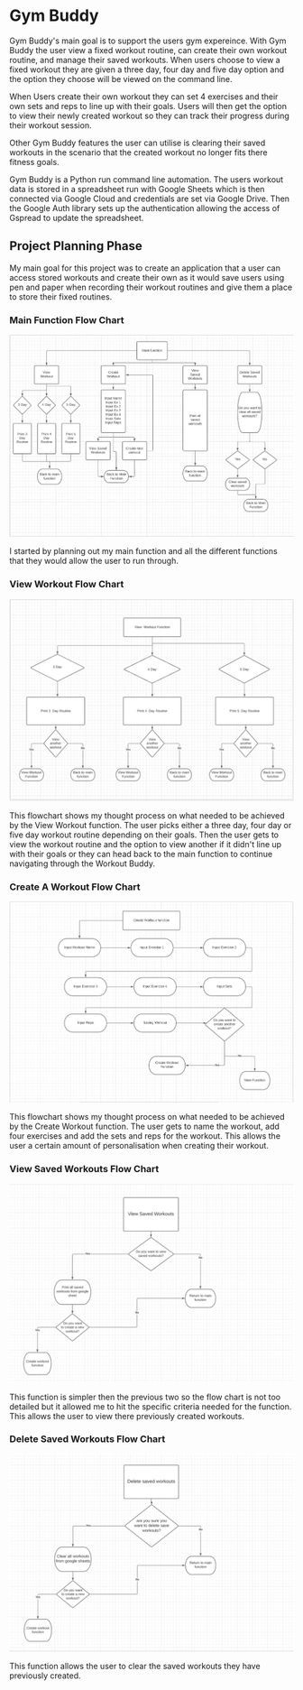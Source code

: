 # Gym Buddy

Gym Buddy's main goal is to support the users gym expereince. With Gym Buddy the user view a fixed workout routine, can create their own workout routine, and manage their saved workouts. When users choose to view a fixed workout they are given a three day, four day and five day option and the option they choose will be viewed on the command line. 

When Users create their own workout they can set 4 exercises and their own sets and reps to line up with their goals. Users will then get the option to view their newly created workout so they can track their progress during their workout session. 

Other Gym Buddy features the user can utilise is clearing their saved workouts in the scenario that the created workout no longer fits there fitness goals.

Gym Buddy is a Python run command line automation. The users workout data is stored in a spreadsheet run with Google Sheets which is then connected via Google Cloud and credentials are set via Google Drive. Then the Google Auth library sets up the authentication allowing the access of Gspread to update the spreadsheet.

## Project Planning Phase

My main goal for this project was to create an application that a user can access stored workouts and create their own as it would save users using pen and paper when recording their workout routines and give them a place to store their fixed routines.

### Main Function Flow Chart

![Image](images/flowcharts/main_function_flowchart.png)

I started by planning out my main function and all the different functions that they would allow the user to run through.

### View Workout Flow Chart

![Image](images/flowcharts/view_workout_flowchart.png)

This flowchart shows my thought process on what needed to be achieved by the View Workout function. The user picks either a three day, four day or five day workout routine depending on their goals. Then the user gets to view the workout routine and the option to view another if it didn't line up with their goals or they can head back to the main function to continue navigating through the Workout Buddy.

### Create A Workout Flow Chart

![Image](images/flowcharts/create_workout_function.png)

This flowchart shows my thought process on what needed to be achieved by the Create Workout function. The user gets to name the workout, add four exercises and add the sets and reps for the workout. This allows the user a certain amount of personalisation when creating their workout.

### View Saved Workouts Flow Chart

![Image](images/flowcharts/view_saved_flowchart.png)

This function is simpler then the previous two so the flow chart is not too detailed but it allowed me to hit the specific criteria needed for the function. This allows the user to view there previously created workouts. 

### Delete Saved Workouts Flow Chart

![Image](images/flowcharts/delete_saved_flowchart.png)

This function allows the user to clear the saved workouts they have previously created.